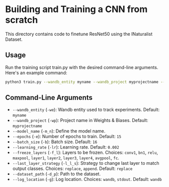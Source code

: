 # Building and Training a CNN from scratch
This directory contains code to finetune ResNet50 using the INaturalist Dataset.

## Usage
Run the training script train.py with the desired command-line arguments. Here's an example command:
```bash
python3 train.py --wandb_entity myname --wandb_project myprojectname --model_name mymodel --epochs 15 --batch_size 16 --learning_rate 0.002 --freeze_layers conv1 bn1 --last_layer_strategy replace --dataset_path  --log_location wandb

```

## Command-Line Arguments
- `--wandb_entity` (`-we`): Wandb entity used to track experiments. Default: `myname`
- `--wandb_project` (`-wp`): Project name in Weights & Biases. Default: `myprojectname`
- `--model_name` (`-m_n`): Define the model name.
- `--epochs` (`-e`): Number of epochs to train. Default: `15`
- `--batch_size` (`-b`): Batch size. Default: `16`
- `--learning_rate` (`-lr`): Learning rate. Default: `0.002`
- `--freeze_layers` (`-f_l`): Layers to be frozen. Choices: `conv1`, `bn1`, `relu`, `maxpool`, `layer1`, `layer2`, `layer3`, `layer4`, `avgpool`, `fc`.
- `--last_layer_strategy` (`-l_l_s`): Strategy to change last layer to match output classes. Choices: `replace`, `append`. Default: `replace`
- `--dataset_path` (`-d_p`): Path to the dataset. 
- `--log_location` (`-g`): Log location. Choices: `wandb`, `stdout`. Default: `wandb`

